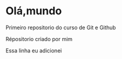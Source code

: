 # Olá,mundo 
 Primeiro repositorio do curso de Git e Github

Répositorio criado por mim

Essa linha eu adicionei
